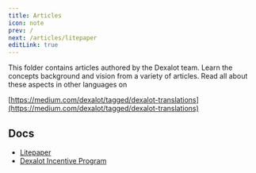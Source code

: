 ```yaml
---
title: Articles
icon: note
prev: /
next: /articles/litepaper
editLink: true
---
```


This folder contains articles authored by the Dexalot team.  Learn the concepts background and vision from a variety of articles.  Read all about these aspects in other languages on

[https://medium.com/dexalot/tagged/dexalot-translations](https://medium.com/dexalot/tagged/dexalot-translations)

## Docs

* [Litepaper](/articles/litepaper)
* [Dexalot Incentive Program](/articles/dip)
